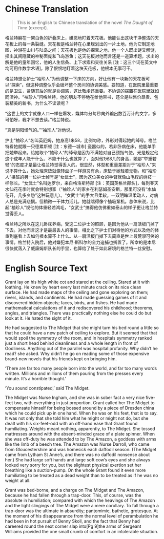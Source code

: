 # Chinese Translation

> This is an English to Chinese translation of the novel *The Daught of Time* (excerpt). 
> 
格兰特躺在一架白色的折叠床上，嫌恶地盯着天花板。他能认出这块干净整洁的天花板上的每一条裂缝。天花板是格兰特在心里规划出的一片土地，他为它制定地图，神游在山川与陆岛之间；天花板也是他的探宝之地，他一个人既出谜又解谜，探出其间隐藏的神秘面庞和飞鸟游鱼；这天花板对他而言还是一道算术题，求出的解是他的童年回忆，他的人生信条、上下求索和交往关系 [注：这三个词在英文中均可用作数学术语]。除了恨恨地盯着这块天花板，他根本无事可干。

格兰特想让护士“袖珍人”为他调整一下床的方向，好让他有一块新的天花板可以“探索”，但这种调整似乎会破坏整个房间的协调美感。要知道，在医院里最重要的是卫生，紧随其后的就是协调感，这比敬虔还重要。不协调的摆置在医院里就如同渎神。“袖珍人”问格兰特，他的朋友不停地在给他带书，还全是些售价昂贵、包装精美的新书，为什么不读读呢？

“这世上的文字就像人口一样在爆发，媒体每分每秒向外输出数百万计的文字，多可怕呀，我才不想去读。”格兰特说。

“真是阴阳怪气的。”“袖珍人”对他说。

护士“袖珍人”名叫英厄姆，她身高1米58，比例匀称，外形对得起她的绰号。格兰特看她就跟一只德累斯顿 [注：东德一城市] 瓷器似的，若非卧病在床，他能单手把她举起来。给她取个“袖珍人”的绰号是因为不满她对自己颐指气使。光是规定他这个成年人能干什么、不能干什么也就算了，面对他1米8几的身高，她那“举重若轻”的态度才是最让格兰特觉得丢人的。很显然，体型和重量差距对于“袖珍人”来说不算什么，她处理床垫就像转盘子一样游刃有余，床垫于她轻若无物。和“袖珍人”换班的另一位护士绰号是“女武士”，因为这位美女的手臂就像山毛榉的树枝一样修长。“女武士”名叫达罗尔，来自格洛斯特郡 [注：英国英格兰郡名]，每到春天水仙花花季时就会特别想家（“袖珍人”的家乡在利瑟姆圣安斯，那里可没有“水仙花开，几多乡愁”这种玩意儿）。“女武士”的手大且柔软，一双明眸温柔动人，对病人总是充满悲悯。但稍微一干体力活儿，她就喘得像个抽吸泵机。总体来说，比起“袖珍人”视他的体重轻若鸿毛，“女武士”搞得他仿佛重如泰山的样子更让格兰特觉得丢人。

格兰特之所以在这儿卧床养病，受这二位护士的照顾，是因为他从一扇活板门掉了下去。对他而言这才是最最丢人的事情，相比之下护士们对待他的方式以及他的体重到底看上去如何根本算不上什么。从一扇活板门掉下去简直是世上最荒谬可笑的事情。格兰特入院后，他对嫌犯本尼·斯科尔的全力追捕也搁置了。所幸的是本尼很快就落入了威廉姆斯队长的手里，也算给了处于如此窘境的格兰特一丝安慰。

# English Source Text 
Grant lay on his high white cot and stared at the ceiling. Stared at it with loathing. He knew by heart every last minute crack on its nice clean surface. He had made maps of the ceiling and gone exploring on them; rivers, islands, and continents. He had made guessing games of it and discovered hidden objects; faces, birds, and fishes. He had made mathematical calculations of it and rediscovered his childhood; theorems, angles, and triangles. There was practically nothing else he could do but look at it. He hated the sight of it.

He had suggested to The Midget that she might turn his bed round a little so that he could have a new patch of ceiling to explore. But it seemed that that would spoil the symmetry of the room, and in hospitals symmetry ranked just a short head behind cleanliness and a whole length in front of Godliness. Anything out of the parallel was hospital profanity. Why didn’t he read? she asked. Why didn’t he go on reading some of those expensive brand-new novels that his friends kept on bringing him.

‘There are far too many people born into the world, and far too many words written. Millions and millions of them pouring from the presses every minute. It’s a horrible thought.’

‘You sound constipated,’ said The Midget.

The Midget was Nurse Ingham, and she was in sober fact a very nice five- feet two, with everything in just proportion. Grant called her The Midget to compensate himself for being bossed around by a piece of Dresden china which he could pick up in one hand. When he was on his feet, that is to say. It was not only that she told him what he might or might not do, but she dealt with his six-feet-odd with an off-hand ease that Grant found humiliating. Weights meant nothing, apparently, to The Midget. She tossed mattresses around with the absent-minded grace of a plate spinner. When she was off-duty he was attended to by The Amazon, a goddess with arms like the limb of a beech tree. The Amazon was Nurse Darroll, who came from Gloucestershire and was homesick each daffodil season. (The Midget came from Lytham St Anne’s, and there was no daffodil nonsense about her.) She had large soft hands and large soft cow’s eyes and she always looked very sorry for you, but the slightest physical exertion set her breathing like a suction-pump. On the whole Grant found it even more humiliating to be treated as a dead weight than to be treated as if he was no weight at all.

Grant was bed-borne, and a charge on The Midget and The Amazon, because he had fallen through a trap-door. This, of course, was the absolute in humiliation; compared with which the heavings of The Amazon and the light slingings of The Midget were a mere corollary. To fall through a trap-door was the ultimate in absurdity; pantomimic, bathetic, grotesque. At the moment of his disappearance from the normal level of perambulation he had been in hot pursuit of Benny Skoll, and the fact that Benny had careered round the next corner slap into[Pg 9]the arms of Sergeant Williams provided the one small crumb of comfort in an intolerable situation.